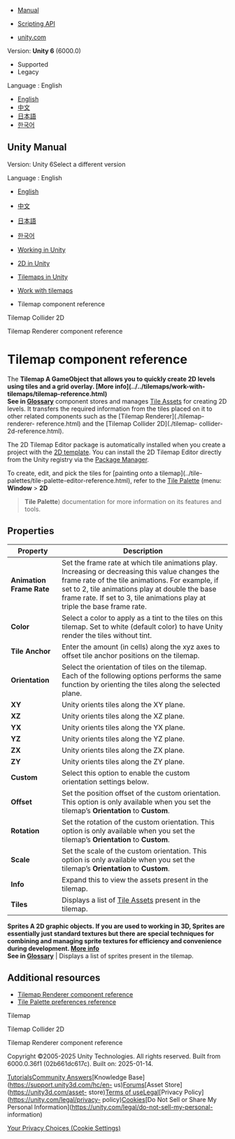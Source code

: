 [](https://docs.unity3d.com)

  * [Manual](../Manual/index.html)
  * [Scripting API](../ScriptReference/index.html)

  * [unity.com](https://unity.com/)

Version: **Unity 6** (6000.0)

  * Supported
  * Legacy

Language : English

  * [English](/Manual/tilemaps/work-with-tilemaps/tilemap-reference.html)
  * [中文](/cn/current/Manual/tilemaps/work-with-tilemaps/tilemap-reference.html)
  * [日本語](/ja/current/Manual/tilemaps/work-with-tilemaps/tilemap-reference.html)
  * [한국어](/kr/current/Manual/tilemaps/work-with-tilemaps/tilemap-reference.html)

[](https://docs.unity3d.com)

## Unity Manual

Version: Unity 6Select a different version

Language : English

  * [English](/Manual/tilemaps/work-with-tilemaps/tilemap-reference.html)
  * [中文](/cn/current/Manual/tilemaps/work-with-tilemaps/tilemap-reference.html)
  * [日本語](/ja/current/Manual/tilemaps/work-with-tilemaps/tilemap-reference.html)
  * [한국어](/kr/current/Manual/tilemaps/work-with-tilemaps/tilemap-reference.html)

  * [Working in Unity](../../working-in-unity.html)
  * [2D in Unity](../../Unity2D.html)
  * [Tilemaps in Unity](../../tilemaps/tilemaps-landing.html)
  * [Work with tilemaps](../../tilemaps/work-with-tilemaps/work-with-tilemaps-landing.html)
  * Tilemap component reference

[](../../tilemaps/work-with-tilemaps/tilemap-collider-2d.html)

Tilemap Collider 2D

[](../../tilemaps/work-with-tilemaps/tilemap-renderer-reference.html)

Tilemap Renderer component reference

# Tilemap component reference

The ****Tilemap** A GameObject that allows you to quickly create 2D levels
using tiles and a grid overlay. [More info](../../tilemaps/work-with-
tilemaps/tilemap-reference.html)  
See in [Glossary](../../Glossary.html#Tilemap)** component stores and manages
[Tile Assets](../tiles-for-tilemaps/tile-asset-reference.html) for creating 2D
levels. It transfers the required information from the tiles placed on it to
other related components such as the [Tilemap Renderer](./tilemap-renderer-
reference.html) and the [Tilemap Collider 2D](./tilemap-
collider-2d-reference.html).

The 2D Tilemap Editor package is automatically installed when you create a
project with the [2D
template](https://docs.unity3d.com/hub/manual/Templates.html). You can install
the 2D Tilemap Editor directly from the Unity registry via the [Package
Manager](../../upm-ui-install.html).

To create, edit, and pick the tiles for [painting onto a tilemap](../tile-
palettes/tile-palette-editor-reference.html), refer to the [Tile
Palette](../tile-palettes/create-tile-palette.html) (menu: **Window** > **2D**
> **Tile Palette**) documentation for more information on its features and
tools.

## Properties

Property | Description  
---|---  
**Animation Frame Rate** | Set the frame rate at which tile animations play. Increasing or decreasing this value changes the frame rate of the tile animations. For example, if set to 2, tile animations play at double the base frame rate. If set to 3, tile animations play at triple the base frame rate.  
**Color** | Select a color to apply as a tint to the tiles on this tilemap. Set to white (default color) to have Unity render the tiles without tint.  
**Tile Anchor** | Enter the amount (in cells) along the xyz axes to offset tile anchor positions on the tilemap.  
**Orientation** | Select the orientation of tiles on the tilemap. Each of the following options performs the same function by orienting the tiles along the selected plane.  
**XY** | Unity orients tiles along the XY plane.  
**XZ** | Unity orients tiles along the XZ plane.  
**YX** | Unity orients tiles along the YX plane.  
**YZ** | Unity orients tiles along the YZ plane.  
**ZX** | Unity orients tiles along the ZX plane.  
**ZY** | Unity orients tiles along the ZY plane.  
**Custom** | Select this option to enable the custom orientation settings below.  
**Offset** | Set the position offset of the custom orientation. This option is only available when you set the tilemap’s **Orientation** to **Custom**.  
**Rotation** | Set the rotation of the custom orientation. This option is only available when you set the tilemap’s **Orientation** to **Custom**.  
**Scale** | Set the scale of the custom orientation. This option is only available when you set the tilemap’s **Orientation** to **Custom**.  
**Info** | Expand this to view the assets present in the tilemap.  
**Tiles** | Displays a list of [Tile Assets](../tiles-for-tilemaps/tile-asset-reference.html) present in the tilemap.  
****Sprites** A 2D graphic objects. If you are used to working in 3D, Sprites
are essentially just standard textures but there are special techniques for
combining and managing sprite textures for efficiency and convenience during
development. [More info](../../sprite/sprite-landing.html)  
See in [Glossary](../../Glossary.html#Sprite)** | Displays a list of sprites present in the tilemap.  
  
## Additional resources

  * [Tilemap Renderer component reference](./tilemap-renderer-reference.html)
  * [Tile Palette preferences reference](../tile-palettes/tile-palette-preferences-reference.html)

Tilemap

[](../../tilemaps/work-with-tilemaps/tilemap-collider-2d.html)

Tilemap Collider 2D

[](../../tilemaps/work-with-tilemaps/tilemap-renderer-reference.html)

Tilemap Renderer component reference

Copyright ©2005-2025 Unity Technologies. All rights reserved. Built from
6000.0.36f1 (02b661dc617c). Built on: 2025-01-14.

[Tutorials](https://learn.unity.com/)[Community
Answers](https://answers.unity3d.com)[Knowledge
Base](https://support.unity3d.com/hc/en-
us)[Forums](https://forum.unity3d.com)[Asset Store](https://unity3d.com/asset-
store)[Terms of
use](https://docs.unity3d.com/Manual/TermsOfUse.html)[Legal](https://unity.com/legal)[Privacy
Policy](https://unity.com/legal/privacy-
policy)[Cookies](https://unity.com/legal/cookie-policy)[Do Not Sell or Share
My Personal Information](https://unity.com/legal/do-not-sell-my-personal-
information)

[Your Privacy Choices (Cookie Settings)](javascript:void\(0\);)

